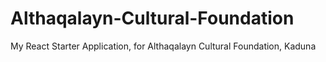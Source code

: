 # Althaqalayn-Cultural-Foundation
My React Starter Application, for Althaqalayn Cultural Foundation, Kaduna
